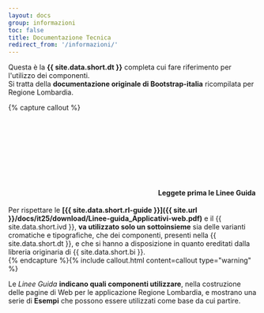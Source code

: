 ```yaml
---
layout: docs
group: informazioni
toc: false
title: Documentazione Tecnica
redirect_from: '/informazioni/'
---
```


Questa è la **{{ site.data.short.dt }}** completa cui fare riferimento per l'utilizzo dei componenti.  
Si tratta della **documentazione originale di Bootstrap-italia** ricompilata per Regione Lombardia.
 
{% capture callout %}
#### <svg class="icon icon-warning icon-lg"><use xlink:href="{{ site.baseurl }}/dist/svg/sprites.svg#it-warning-circle"></use></svg> Leggete prima le Linee Guida
Per rispettare le **[{{ site.data.short.rl-guide }}]({{ site.url }}/docs/it25/download/Linee-guida_Applicativi-web.pdf)** e il {{ site.data.short.ivd }}, **va utilizzato solo un sottoinsieme** sia delle varianti cromatiche e tipografiche, che dei componenti, presenti nella {{ site.data.short.dt }}, e che si hanno a disposizione in quanto ereditati dalla libreria originaria di {{ site.data.short.bi }}.  
{% endcapture %}{% include callout.html content=callout type="warning" %}


Le *Linee Guida* **indicano quali componenti utilizzare**, nella costruzione delle pagine di Web per le applicazione Regione Lombardia, e mostrano una serie di **Esempi** che possono essere utilizzati come base da cui partire.

